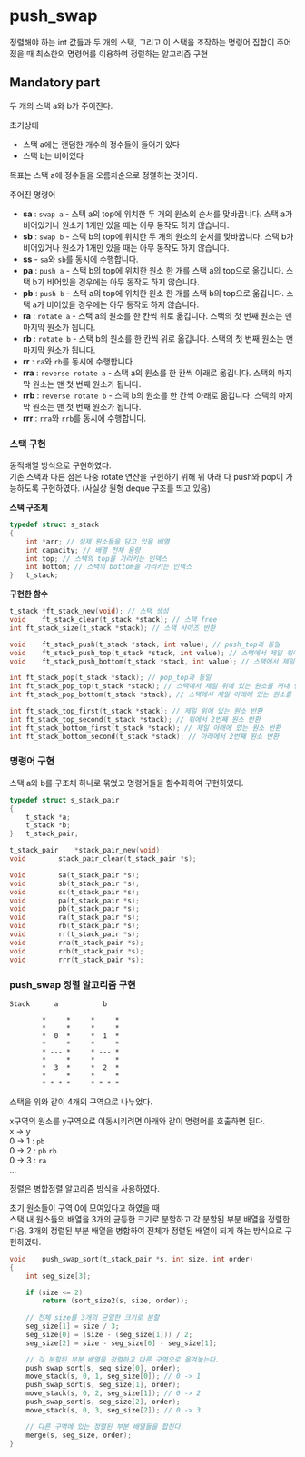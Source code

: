 # push_swap

정렬해야 하는 int 값들과 두 개의 스택, 그리고 이 스택을 조작하는 명령어 집합이 주어졌을 때 최소한의 명령어를 이용하여 정렬하는 알고리즘 구현

## Mandatory part

두 개의 스택 a와 b가 주어진다.

초기상태
- 스택 a에는 랜덤한 개수의 정수들이 들어가 있다   
- 스택 b는 비어있다

목표는 스택 a에 정수들을 오름차순으로 정렬하는 것이다.

주어진 명령어
- **sa** : ```swap a``` - 스택 a의 top에 위치한 두 개의 원소의 순서를 맞바꿉니다. 스택 a가 비어있거나 원소가 1개만 있을 때는 아무 동작도 하지 않습니다.
- **sb** : ```swap b``` - 스택 b의 top에 위치한 두 개의 원소의 순서를 맞바꿉니다. 스택 b가 비어있거나 원소가 1개만 있을 때는 아무 동작도 하지 않습니다.
- **ss** - ```sa```와 ```sb```를 동시에 수행합니다.
- **pa** : ```push a``` - 스택 b의 top에 위치한 원소 한 개를 스택 a의 top으로 옮깁니다. 스택 b가 비어있을 경우에는 아무 동작도 하지 않습니다.
- **pb** : ```push b``` - 스택 a의 top에 위치한 원소 한 개를 스택 b의 top으로 옮깁니다. 스택 a가 비어있을 경우에는 아무 동작도 하지 않습니다.
- **ra** : ```rotate a``` - 스택 a의 원소를 한 칸씩 위로 옮깁니다. 스택의 첫 번째 원소는 맨 마지막 원소가 됩니다.
- **rb** : ```rotate b``` - 스택 b의 원소를 한 칸씩 위로 옮깁니다. 스택의 첫 번째 원소는 맨 마지막 원소가 됩니다.
- **rr** : ```ra```와 ```rb```를 동시에 수행합니다.
- **rra** : ```reverse rotate a``` - 스택 a의 원소를 한 칸씩 아래로 옮깁니다. 스택의 마지막 원소는 맨 첫 번째 원소가 됩니다.
- **rrb** : ```reverse rotate b``` - 스택 b의 원소를 한 칸씩 아래로 옮깁니다. 스택의 마지막 원소는 맨 첫 번째 원소가 됩니다.
- **rrr** : ```rra```와 ```rrb```를 동시에 수행합니다.

### 스택 구현

동적배열 방식으로 구현하였다.   
기존 스택과 다른 점은 나중 rotate 연산을 구현하기 위해 위 아래 다 push와 pop이 가능하도록 구현하였다. (사실상 원형 deque 구조를 띄고 있음)

**스택 구조체**

```c
typedef struct s_stack
{
	int	*arr; // 실제 원소들을 담고 있을 배열
	int	capacity; // 배열 전체 용량
	int	top; // 스택의 top을 가리키는 인덱스
	int	bottom; // 스택의 bottom을 가리키는 인덱스
}	t_stack;
```

**구현한 함수**

```c
t_stack	*ft_stack_new(void); // 스택 생성
void	ft_stack_clear(t_stack *stack); // 스택 free
int	ft_stack_size(t_stack *stack); // 스택 사이즈 반환

void	ft_stack_push(t_stack *stack, int value); // push_top과 동일
void	ft_stack_push_top(t_stack *stack, int value); // 스택에서 제일 위에 삽입
void	ft_stack_push_bottom(t_stack *stack, int value); // 스택에서 제일 아래에 삽입

int	ft_stack_pop(t_stack *stack); // pop_top과 동일
int	ft_stack_pop_top(t_stack *stack); // 스택에서 제일 위에 있는 원소를 꺼내 반환
int	ft_stack_pop_bottom(t_stack *stack); // 스택에서 제일 아래에 있는 원소를 꺼내 반환 

int	ft_stack_top_first(t_stack *stack); // 제일 위에 있는 원소 반환
int	ft_stack_top_second(t_stack *stack); // 위에서 2번째 원소 반환
int	ft_stack_bottom_first(t_stack *stack); // 제일 아래에 있는 원소 반환
int	ft_stack_bottom_second(t_stack *stack); // 아래에서 2번째 원소 반환
```

### 명령어 구현

스택 a와 b를 구조체 하나로 묶었고 명령어들을 함수화하여 구현하였다.

```c
typedef struct s_stack_pair
{
	t_stack	*a;
	t_stack	*b;
}	t_stack_pair;

t_stack_pair	*stack_pair_new(void);
void		stack_pair_clear(t_stack_pair *s);

void		sa(t_stack_pair *s);
void		sb(t_stack_pair *s);
void		ss(t_stack_pair *s);
void		pa(t_stack_pair *s);
void		pb(t_stack_pair *s);
void		ra(t_stack_pair *s);
void		rb(t_stack_pair *s);
void		rr(t_stack_pair *s);
void		rra(t_stack_pair *s);
void		rrb(t_stack_pair *s);
void		rrr(t_stack_pair *s);
```

### push_swap 정렬 알고리즘 구현

```
Stack	   a		   b

		*     *     *     *
		*     *     *     *
		*  0  *     *  1  *
		*     *     *     *
		* --- *     * --- *
		*     *     *     *
		*  3  *     *  2  *
		*     *     *     *
		* * * *	    * * * *
```

스택을 위와 같이 4개의 구역으로 나누었다.

x구역의 원소를 y구역으로 이동시키려면 아래와 같이 명령어를 호출하면 된다.   
x -> y   
0 -> 1 : ```pb```   
0 -> 2 : ```pb``` ```rb```   
0 -> 3 : ```ra```   
...

정렬은 병합정렬 알고리즘 방식을 사용하였다.

초기 원소들이 구역 0에 모여있다고 하였을 때   
스택 내 원소들의 배열을 3개의 균등한 크기로 분할하고 각 분할된 부분 배열을 정렬한 다음, 3개의 정렬된 부분 배열을 병합하여 전체가 정렬된 배열이 되게 하는 방식으로 구현하였다.

```c
void	push_swap_sort(t_stack_pair *s, int size, int order)
{
	int	seg_size[3];

	if (size <= 2)
		return (sort_size2(s, size, order));
	
	// 전체 size를 3개의 균일한 크기로 분할
	seg_size[1] = size / 3;
	seg_size[0] = (size - (seg_size[1])) / 2;
	seg_size[2] = size - seg_size[0] - seg_size[1];

	// 각 분할된 부분 배열을 정렬하고 다른 구역으로 옮겨놓는다.
	push_swap_sort(s, seg_size[0], order);
	move_stack(s, 0, 1, seg_size[0]); // 0 -> 1
	push_swap_sort(s, seg_size[1], order);
	move_stack(s, 0, 2, seg_size[1]); // 0 -> 2
	push_swap_sort(s, seg_size[2], order);
	move_stack(s, 0, 3, seg_size[2]); // 0 -> 3

	// 다른 구역에 있는 정렬된 부분 배열들을 합친다.
	merge(s, seg_size, order);
}
```